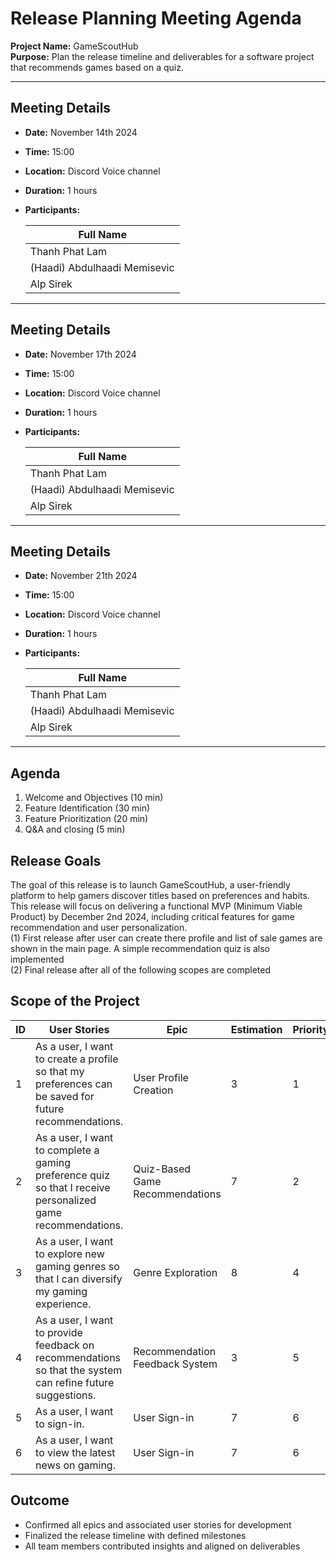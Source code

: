 # Release Planning Meeting Agenda

**Project Name:** GameScoutHub  
**Purpose:** Plan the release timeline and deliverables for a software project that recommends games based on a quiz.

---

## Meeting Details

- **Date:** November 14th 2024
- **Time:** 15:00
- **Location:** Discord Voice channel
- **Duration:** 1 hours
- **Participants:**

  | Full Name                    |
  | ---------------------------- |
  | Thanh Phat Lam               |
  | (Haadi) Abdulhaadi Memisevic |
  | Alp Sirek                    |

---


## Meeting Details

- **Date:** November 17th 2024
- **Time:** 15:00
- **Location:** Discord Voice channel
- **Duration:** 1 hours
- **Participants:**

  | Full Name                    |
  | ---------------------------- |
  | Thanh Phat Lam               |
  | (Haadi) Abdulhaadi Memisevic |
  | Alp Sirek                    |

---


## Meeting Details

- **Date:** November 21th 2024
- **Time:** 15:00
- **Location:** Discord Voice channel
- **Duration:** 1 hours
- **Participants:**

  | Full Name                    |
  | ---------------------------- |
  | Thanh Phat Lam               |
  | (Haadi) Abdulhaadi Memisevic |
  | Alp Sirek                    |

---


## Agenda

1. Welcome and Objectives (10 min)
2. Feature Identification (30 min)
3. Feature Prioritization (20 min)
4. Q&A and closing (5 min)

## Release Goals

The goal of this release is to launch GameScoutHub, a user-friendly platform to help gamers discover titles based on preferences and habits. This release will focus on delivering a functional MVP (Minimum Viable Product) by December 2nd 2024, including critical features for game recommendation and user personalization.  
(1) First release after user can create there profile and list of sale games are shown in the main page. A simple recommendation quiz is also implemented  
(2) Final release after all of the following scopes are completed

## Scope of the Project

| ID  | User Stories                                                                                                | Epic                            | Estimation | Priority |
| --- | ----------------------------------------------------------------------------------------------------------- | ------------------------------- | ---------- | -------- |
| 1   | As a user, I want to create a profile so that my preferences can be saved for future recommendations.       | User Profile Creation           | 3          | 1        |
| 2   | As a user, I want to complete a gaming preference quiz so that I receive personalized game recommendations. | Quiz-Based Game Recommendations | 7          | 2        |
| 3   | As a user, I want to explore new gaming genres so that I can diversify my gaming experience.                | Genre Exploration               | 8          | 4        |
| 4   | As a user, I want to provide feedback on recommendations so that the system can refine future suggestions.  | Recommendation Feedback System  | 3          | 5        |
| 5   | As a user, I want to sign-in.                                                                               | User Sign-in                    | 7          | 6        |
| 6   | As a user, I want to view the latest news on gaming.                                                        | User Sign-in                    | 7          | 6        |

## Outcome

- Confirmed all epics and associated user stories for development
- Finalized the release timeline with defined milestones
- All team members contributed insights and aligned on deliverables
